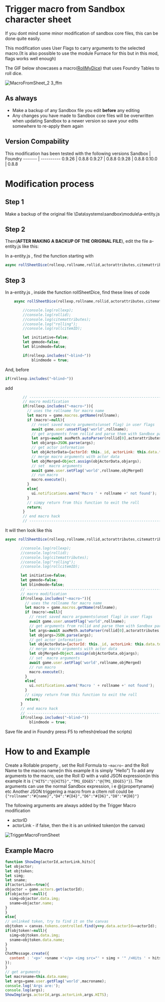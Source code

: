 # Trigger macro from Sandbox character sheet
If you dont mind some minor modification of sandbox core files, this can be done quite easily.

This modification uses User Flags to carry arguments to the selected macro.(It is also possible to use the module Furnace for this but in this mod, flags works well enough)

The GIF below showcases a macro([RollMyDice](https://github.com/Anderware/Foundry-Vtt-Sandbox-Macros/tree/main/Macros/Roll%20My%20Dice)) that uses Foundry Tables to roll dice.

![MacroFromSheet_2 3_ffm](https://user-images.githubusercontent.com/81265884/130851674-ce0be728-d217-4164-894e-c8f890202fe6.gif)

## As always
* Make a backup of any Sandbox file you edit __**before**__ any editing
* Any changes you have made to Sandbox core files will be overwritten when updating Sandbox to a newer version so save your edits somewhere to re-apply them again 

## Version Compability
This modification has been tested with the following versions
Sandbox  | Foundry
-------  | ----------
0.9.26   | 0.8.8
0.9.27   | 0.8.8
0.9.28   | 0.8.8
0.10.0   | 0.8.8



# Modification process
## Step 1
Make a backup of the original file \Data\systems\sandbox\module\a-entity.js
## Step 2
Then(**AFTER MAKING A BACKUP OF THE ORIGINAL FILE**), edit the file a-entity.js like this:

In a-entity.js , find the function starting with 
``` javascript 
async rollSheetDice(rollexp,rollname,rollid,actorattributes,citemattributes,number=1,target=null)
```
## Step 3
In a-entity.js , inside the function rollSheetDice, find these lines of code
``` javascript
    async rollSheetDice(rollexp,rollname,rollid,actorattributes,citemattributes,number=1,target=null,rollcitemID = null){

        //console.log(rollexp);
        //console.log(rollid);
        //console.log(citemattributes);
        //console.log("rolling");
        //console.log(rollcitemID);

        let initiative=false;
        let gmmode=false;
        let blindmode=false;

        if(rollexp.includes("~blind~"))
            blindmode = true;
```

And, before 
```javascript
if(rollexp.includes("~blind~"))
 ```
add
```javascript
        // ----------------------------------------------------------------
        // macro modification
        if(rollexp.includes("~macro~")){
          // uses the rollname for macro name
          let macro = game.macros.getName(rollname);  
          if (macro!=null){                  
            // reset saved macro arguments(unset flag) in user flags
            await game.user.unsetFlag('world',rollname); 
            // get arguments from rollid and parse them with Sandbox parser          
            let args=await auxMeth.autoParser(rollid[0],actorattributes,citemattributes,true,false,number);             
            let objargs=JSON.parse(args);             
            // get actor information
            let objActorData={actorId: this._id, actorLink: this.data.token.actorLink}; 
            // merge macro arguments with actor data
            let objMerged=Object.assign(objActorData,objargs);              
            // set  macro arguments
            await game.user.setFlag('world',rollname,objMerged)
            // run macro
            macro.execute();
          }
          else{
            ui.notifications.warn('Macro ' + rollname +' not found');
          }    
          // simpy return from this function to exit the roll
          return;
        }
        // end macro hack
        // ----------------------------------------------------------------
 ```
 It will then look like this
 
 ``` javascript
async rollSheetDice(rollexp,rollname,rollid,actorattributes,citemattributes,number=1,target=null,rollcitemID = null){

        //console.log(rollexp);
        //console.log(rollid);
        //console.log(citemattributes);
        //console.log("rolling");
        //console.log(rollcitemID);

        let initiative=false;
        let gmmode=false;
        let blindmode=false;
        // ----------------------------------------------------------------
        // macro modification
        if(rollexp.includes("~macro~")){
          // uses the rollname for macro name
          let macro = game.macros.getName(rollname);  
          if (macro!=null){                  
            // reset saved macro arguments(unset flag) in user flags
            await game.user.unsetFlag('world',rollname); 
            // get arguments from rollid and parse them with Sandbox parser          
            let args=await auxMeth.autoParser(rollid[0],actorattributes,citemattributes,true,false,number);             
            let objargs=JSON.parse(args);             
            // get actor information
            let objActorData={actorId: this._id, actorLink: this.data.token.actorLink}; 
            // merge macro arguments with actor data
            let objMerged=Object.assign(objActorData,objargs);              
            // set  macro arguments
            await game.user.setFlag('world',rollname,objMerged)
            // run macro
            macro.execute();
          }
          else{
            ui.notifications.warn('Macro ' + rollname +' not found');
          }    
          // simpy return from this function to exit the roll
          return;
        }
        // end macro hack
        // ----------------------------------------------------------------
        if(rollexp.includes("~blind~"))
            blindmode = true;
```
 Save file and in Foundry press F5 to refresh(reload the scripts)
 
 # How to and Example 
 Create a Rollable property , set the Roll Formula to ```~macro~``` and the Roll Name to the macros name(in this example it is simply "Hello")
 To add any arguments to the macro, use the Roll ID with a valid JSON expression(in this example it is ```{"HITS":"@{HITS}","TM1_EDGES":"@{TM1_EDGES}"}```).
 The arguments can use the normal Sandbox expression, i e @{propertyname} etc
 Another JSON triggering a macro from a cItem roll could be ```{"rollname":"#{name}","D4":"#{D4}","D6":"#{D6}","D8":"#{D8}"}```
 
 The following arguments are always added by the Trigger Macro modification
 * actorID
 * actorLink - if false, then the it is an unlinked token(on the canvas)
 
 ![TriggerMacroFromSheet](https://user-images.githubusercontent.com/81265884/130613735-ce154a1f-106c-43de-8f89-1a12d6fd5cb9.jpg)

 ## Example Macro
  ``` javascript
function ShowImg(actorId,actorLink,hits){
let objactor;
let objtoken; 
let simg;
let sname;
if(actorLink==true){
  objactor = game.actors.get(actorId);
  if(objactor!=null){
    simg=objactor.data.img;
    sname=objactor.name;         
  }
}
else{        
  // unlinked token, try to find it on the canvas        
  objtoken = canvas.tokens.controlled.find(y=>y.data.actorId==actorId);
  if(objtoken!=null){
    simg=objtoken.data.img;
    sname=objtoken.data.name;
  }           
}
ChatMessage.create({
    content : '<p>' +sname +'</p> <img src="' + simg + '" />Hits ' + hits
  });
}
// get arguments
let macroname=this.data.name;
let args=game.user.getFlag('world',macroname);
console.log('Args are:');
console.log(args);
ShowImg(args.actorId,args.actorLink,args.HITS);
```
 
 
